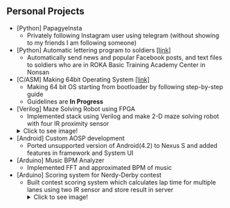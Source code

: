 Personal Projects
----------
<!-- TODO: Fix line spacing -->
* [Python] PapagyeInsta
    * Privately following Instagram user using telegram (without showing to my friends I am following someone)
* [Python] Automatic lettering program to soldiers [\[link\]](https://github.com/Hanuu/lettertosoldier)
    * Automatically send news and popular Facebook posts, and text files to soldiers who are in ROKA Basic Training Academy Center in Nonsan
* [C/ASM] Making 64bit Operating System [\[link\]](https://github.com/tycheyoung/64bit_os)
    * Making 64 bit OS starting from bootloader by following step-by-step guide
    * Guidelines are **In Progress**
* [Verilog] Maze Solving Robot using FPGA
    * Implemented stack using Verilog and make 2-D maze solving robot with four IR proximity sensor
    <details><summary>Click to see image!</summary>
        ![Photo](/projects/photos/maze_robot.jpg)
    </details>
* [Android] Custom AOSP development
    * Ported unsupported version of Android(4.2) to Nexus S and added features in framework and System UI
* [Arduino] Music BPM Analyzer
    * Implemented FFT and approximated BPM of music
* [Arduino] Scoring system for Nerdy-Derby contest
    * Built contest scoring system which calculates lap time for multiple lanes using two IR sensor and store result in server
        <details><summary>Click to see image!</summary>
        ![Photo](/projects/photos/nerdy_derby.jpg)
    </details>